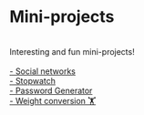 # Mini-projects

<br>Interesting and fun mini-projects!<br>
<br>[- Social networks](https://github.com/LyudmilLilov/Mini-projects/tree/main/Social%20networks)
<br>[- Stopwatch](https://github.com/LyudmilLilov/Mini-projects/tree/main/Stopwatch)
<br>[- Password Generator](https://github.com/LyudmilLilov/Mini-projects/tree/main/Password%20Generator)
<br>[- Weight conversion 🏋️](https://github.com/LyudmilLilov/Mini-projects/tree/main/Weight%20conversion)
